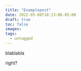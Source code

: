 ```yaml
---
title: "Examplepost"
date: 2022-05-08T18:13:06-05:00
draft: true
toc: false
images:
tags:
  - untagged
---
```


blablabla

right?